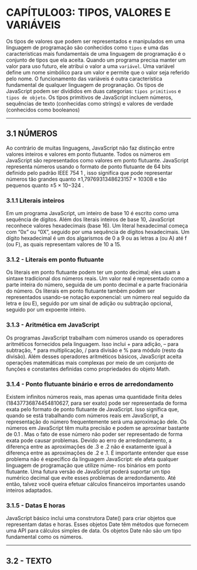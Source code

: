 # CAPÍTULO03: TIPOS, VALORES E VARIÁVEIS

Os tipos de valores que podem ser representados e manipulados em uma linguagem de programação são conhecidos como `tipos` e uma das caracteristicas mais fundamentais de uma linguagem de programação é o conjunto de tipos que ela aceita. Quando um programa precisa manter um valor para uso futuro, ele atribui o valor a uma `variável`. Uma variável define um nome simbólico para um valor e permite que o valor seja referido pelo nome. O funcionamento das variáveis é outra característica fundamental de qualquer linguagem de progranação. Os tipos de JavaScript podem ser divididos em duas categorias: `tipos primitivos` e `tipos de objeto`. Os tipos primitivos de JavaScript incluem números, sequências de texto (conhecidas como strings) e valores de verdade (conhecidos como booleanos)

---

## 3.1 NÚMEROS

Ao contrário de muitas linguagens, JavaScript não faz distinção entre valores inteiros e valores em ponto flutuante. Todos os números em JavaScript são representados como valores em ponto flutuante. JavaScript representa números usando o formato de ponto flutuante de 64 bits definido pelo padrão IEEE 754 1 , isso significa que pode representar números tão grandes quanto ±1,7976931348623157 × 10308 e tão pequenos quanto ±5 × 10−324 .

### 3.1.1 Literais inteiros

Em um programa JavaScript, um inteiro de base 10 é escrito como uma sequência de dígitos. Além dos literais inteiros de base 10, JavaScript reconhece valores hexadecimais (base 16). Um literal hexadecimal começa com “0x” ou “0X”, seguido por uma sequência de dígitos hexadecimais. Um dígito hexadecimal é um dos algarismos de 0 a 9 ou as letras a (ou A) até f (ou F), as quais representam valores de 10 a 15.

### 3.1.2 - Literais em ponto flutuante

Os literais em ponto flutuante podem ter um ponto decimal; eles usam a sintaxe tradicional dos números reais. Um valor real é representado como a parte inteira do número, seguida de um ponto decimal e a parte fracionária do número. Os literais em ponto flutuante também podem ser representados usando-se notação exponencial: um número real seguido da letra e (ou E), seguido por um sinal de adição ou subtração opcional, seguido por um expoente inteiro.

### 3.1.3 - Aritmética em JavaScript

Os programas JavaScript trabalham com números usando os operadores aritméticos fornecidos pela linguagem. Isso inclui + para adição, – para subtração, \* para multiplicação, / para divisão e % para módulo (resto da divisão). Além desses operadores aritméticos básicos, JavaScript aceita operações matemáticas mais complexas por meio de um conjunto de funções e constantes definidas como propriedades do objeto Math.

### 3.1.4 - Ponto flutuante binário e erros de arredondamento

Existem infinitos números reais, mas apenas uma quantidade finita deles (18437736874454810627, para ser exato) pode ser representada de forma exata pelo formato de ponto flutuante de JavaScript. Isso significa que, quando se está trabalhando com números reais em JavaScript, a representação do número frequentemente será uma aproximação dele.
Os números em JavaScript têm muita precisão e podem se aproximar bastante de 0.1 . Mas o fato de esse número não poder ser representado de forma exata pode causar problemas. Devido ao erro de arredondamento, a diferença entre as aproximações de .3 e .2 não é exatamente igual à diferença entre as aproximações de .2 e .1. É importante entender que esse problema não é específico da linguagem JavaScript: ele afeta qualquer linguagem de programação que utilize núme-
ros binários em ponto flutuante. Uma futura versão de JavaScript poderá suportar um tipo numérico decimal que evite esses problemas de arredondamento. Até então, talvez você queira efetuar cálculos financeiros importantes usando inteiros adaptados.

### 3.1.5 - Datas E horas

JavaScript básico inclui uma construtora Date() para criar objetos que representam datas e horas. Esses objetos Date têm métodos que fornecem uma API para cálculos simples de data. Os objetos Date não são um tipo fundamental como os números.

---

## 3.2 - TEXTO
